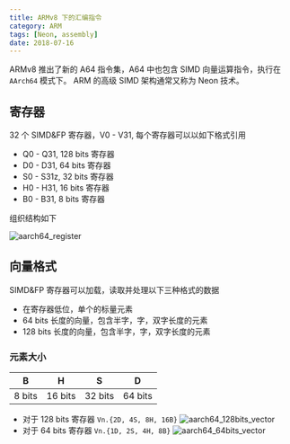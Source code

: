 ```yaml
---
title: ARMv8 下的汇编指令
category: ARM
tags: [Neon, assembly]
date: 2018-07-16
---
```


ARMv8 推出了新的 A64 指令集，A64 中也包含 SIMD 向量运算指令，执行在 `AArch64` 模式下。
ARM 的高级 SIMD 架构通常又称为 Neon 技术。

## 寄存器

32 个 SIMD&FP 寄存器，V0 - V31, 每个寄存器可以以如下格式引用

- Q0 - Q31, 128 bits 寄存器
- D0 - D31, 64 bits 寄存器
- S0 - S31z, 32 bits 寄存器
- H0 - H31, 16 bits 寄存器
- B0 - B31, 8 bits 寄存器

组织结构如下

![aarch64_register](/image/aarch64_register.png)

## 向量格式

SIMD&FP 寄存器可以加载，读取并处理以下三种格式的数据

- 在寄存器低位，单个的标量元素
- 64 bits 长度的向量，包含半字，字，双字长度的元素
- 128 bits 长度的向量，包含半字，字，双字长度的元素

### 元素大小

| B      | H       | S       | D       |
| ------ | ------- | ------- | ------- |
| 8 bits | 16 bits | 32 bits | 64 bits |

- 对于 128 bits 寄存器
  `Vn.{2D, 4S, 8H, 16B}`
  ![aarch64_128bits_vector](/image/aarch64_128bits_vector.png)
- 对于 64 bits 寄存器
  `Vn.{1D, 2S, 4H, 8B}`
  ![aarch64_64bits_vector](/image/aarch64_64bits_vector.png)
